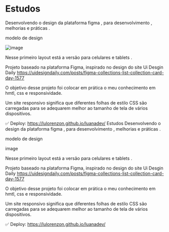 # Estudos

Desenvolvendo o design da plataforma figma , para desenvolvimento , melhorias e práticas .
 
 modelo de design
 
 ![image](https://user-images.githubusercontent.com/103546259/217844342-cb5909c6-a609-4b7b-862e-84e1238ca136.png)

Nesse primeiro layout está a versão para celulares e tablets .
 

Projeto baseado na plataforma Figma, inspirado no design do site Ui Desgin Daily
https://uidesigndaily.com/posts/figma-collections-list-collection-card-day-1577



O objetivo desse projeto foi colocar em prática o meu conhecimento em hmtl, css e responsividade.



Um site responsivo significa que diferentes folhas de estilo CSS são carregadas para se adequarem melhor ao tamanho de tela de vários dispositivos. 



✅ Deploy: https://lulorenzon.github.io/luanadev/
Estudos
Desenvolvendo o design da plataforma figma , para desenvolvimento , melhorias e práticas .

modelo de design

image

Nesse primeiro layout está a versão para celulares e tablets .

Projeto baseado na plataforma Figma, inspirado no design do site Ui Desgin Daily https://uidesigndaily.com/posts/figma-collections-list-collection-card-day-1577

O objetivo desse projeto foi colocar em prática o meu conhecimento em hmtl, css e responsividade.

Um site responsivo significa que diferentes folhas de estilo CSS são carregadas para se adequarem melhor ao tamanho de tela de vários dispositivos.

✅ Deploy: https://lulorenzon.github.io/luanadev/
